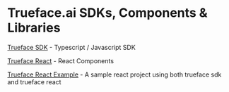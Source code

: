 # Trueface.ai SDKs, Components & Libraries

[Trueface SDK](../../tree/master/trueface-sdk) - Typescript / Javascript SDK

[Trueface React](../../tree/master/trueface-react) - React Components

[Trueface React Example](../../tree/master/trueface-react-example) - A sample react project using both trueface sdk and trueface react

